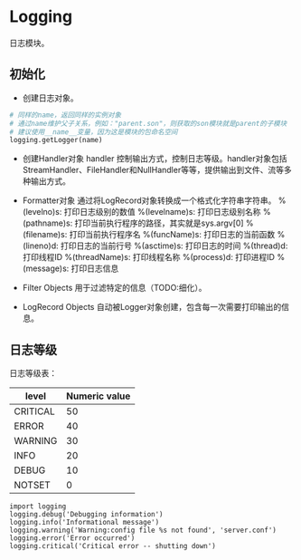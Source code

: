 # Logging
日志模块。


## 初始化
- 创建日志对象。
```py
# 同样的name，返回同样的实例对象
# 通过name维护父子关系，例如："parent.son"，则获取的son模块就是parent的子模块
# 建议使用__name__变量，因为这是模块的包命名空间
logging.getLogger(name)
```

- 创建Handler对象
    handler 控制输出方式，控制日志等级。handler对象包括StreamHandler、FileHandler和NullHandler等等，提供输出到文件、流等多种输出方式。
    
- Formatter对象
    通过将LogRecord对象转换成一个格式化字符串字符串。
    %(levelno)s: 打印日志级别的数值
    %(levelname)s: 打印日志级别名称
    %(pathname)s: 打印当前执行程序的路径，其实就是sys.argv[0]
    %(filename)s: 打印当前执行程序名
    %(funcName)s: 打印日志的当前函数
    %(lineno)d: 打印日志的当前行号
    %(asctime)s: 打印日志的时间
    %(thread)d: 打印线程ID
    %(threadName)s: 打印线程名称
    %(process)d: 打印进程ID
    %(message)s: 打印日志信息

- Filter Objects
    用于过滤特定的信息（TODO:细化）。
    
- LogRecord Objects
    自动被Logger对象创建，包含每一次需要打印输出的信息。

## 日志等级
日志等级表：

|level|Numeric value|
| - | - |
|CRITICAL|50|
|ERROR|40|
|WARNING|30|
|INFO|20|
|DEBUG|10|
|NOTSET|0|

```
import logging
logging.debug('Debugging information')
logging.info('Informational message')
logging.warning('Warning:config file %s not found', 'server.conf')
logging.error('Error occurred')
logging.critical('Critical error -- shutting down')
```